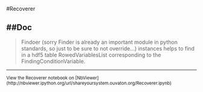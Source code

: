 
<!--
FrozenIsBool False
-->

#Recoverer

##Doc
----


> 
> Findoer (sorry Finder is already an important module in python standards, so just to be sure to not override...)
> instances helps to find in a hdf5 table RowedVariablesList corresponding to the FindingConditionVariable.
> 
> 

----

<small>
View the Recoverer notebook on [NbViewer](http://nbviewer.ipython.org/url/shareyoursystem.ouvaton.org/Recoverer.ipynb)
</small>

